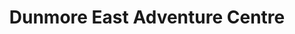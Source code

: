 ---
title: "Dunmore East Adventure Centre"
address: "Stoney Cove, Dunmore East, Co. Waterford"
tel: "+353 (0)51 38 3783"
county: "Waterford"
category: "Archery"
type: "Content"
lat: "52.1484260559082"
lng: "-7.005855083465576"
---